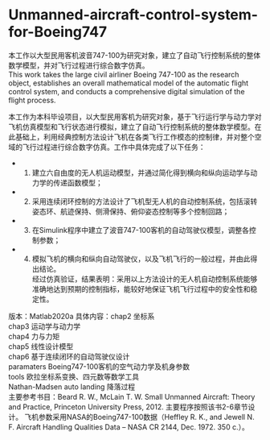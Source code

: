 # Unmanned-aircraft-control-system-for-Boeing747
本工作以大型民用客机波音747-100为研究对象，建立了自动飞行控制系统的整体数学模型，并对飞行过程进行综合数字仿真。  
This work takes the large civil airliner Boeing 747-100 as the research object, establishes an overall mathematical model of the automatic flight control system, and conducts a comprehensive digital simulation of the flight process.  

本工作为本科毕设项目，以大型民用客机为研究对象，基于飞行运行学与动力学对飞机仿真模型和飞行状态进行模拟，建立了自动飞行控制系统的整体数学模型。在此基础上，利用经典控制方法设计飞机在各类飞行工作模态的控制律，并对整个空域的飞行过程进行综合数字仿真。工作中具体完成了以下任务：  
* 1) 建立六自由度的无人机运动模型，并通过简化得到横向和纵向运动学与动力学的传递函数模型；  
* 2) 采用连续闭环控制的方法设计了飞机型无人机的自动控制系统，包括滚转姿态环、航迹保持、侧滑保持、俯仰姿态控制等多个控制回路；  
* 3) 在Simulink程序中建立了波音747-100客机的自动驾驶仪模型，调整各控制参数；  
* 4) 模拟飞机的横向和纵向自动驾驶仪，以及飞机飞行的一般过程，并由此得出结论。  
经过仿真验证，结果表明：采用以上方法设计的无人机自动控制系统能够准确地达到预期的控制指标，能较好地保证飞机飞行过程中的安全性和稳定性。

版本：Matlab2020a
具体内容：chap2 坐标系  
chap3 运动学与动力学  
chap4 力与力矩  
chap5 线性设计模型  
chap6 基于连续闭环的自动驾驶仪设计  
paramaters Boeing747-100客机的空气动力学及机身参数  
tools 欧拉坐标系变换、四元数等数学工具  
Nathan-Madsen auto landing 降落过程  
主要参考书目：Beard R. W., McLain T. W. Small Unmanned Aircraft: Theory and Practice, Princeton University Press, 2012. 主要程序按照该书2-6章节设计。 飞机参数采用NASA的Boeing747-100数据（Heffley R. K., and Jewell N. F. Aircraft Handling Qualities Data – NASA CR 2144, Dec. 1972. 350 с.）。
